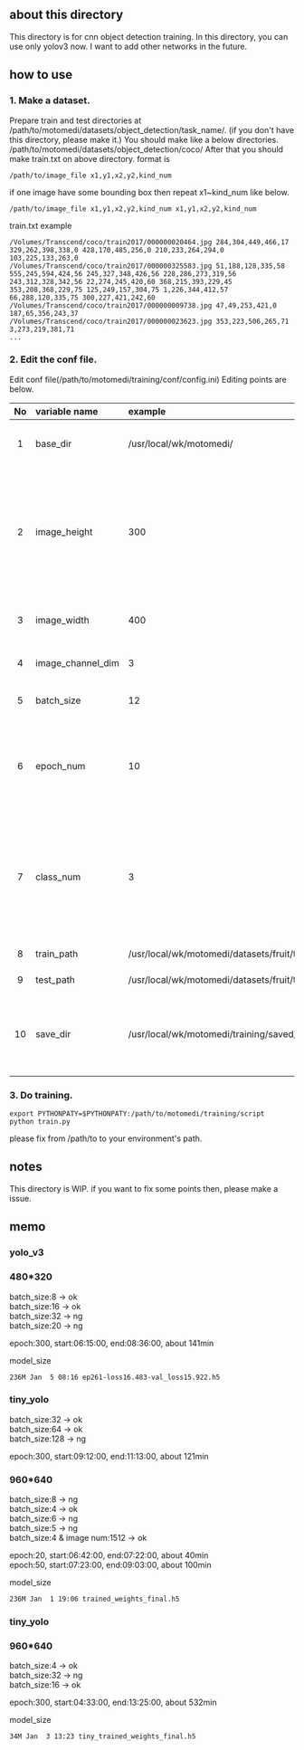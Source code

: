 ## about this directory
This directory is for cnn object detection training.
In this directory, you can use only yolov3 now. I want to add other networks in the future.

## how to use
### 1. Make a dataset.
 Prepare train and test directories at /path/to/motomedi/datasets/object_detection/task_name/. (if you don't have this directory, please make it.)
 You should make like a below directories.
  /path/to/motomedi/datasets/object_detection/coco/
 After that you should make train.txt on above directory.
 format is

 `/path/to/image_file x1,y1,x2,y2,kind_num`

 if one image have some bounding box then repeat x1~kind_num like below.

 `/path/to/image_file x1,y1,x2,y2,kind_num x1,y1,x2,y2,kind_num`

 train.txt example

  ```
/Volumes/Transcend/coco/train2017/000000020464.jpg 284,304,449,466,17 329,262,398,338,0 428,170,485,256,0 210,233,264,294,0 103,225,133,263,0
/Volumes/Transcend/coco/train2017/000000325583.jpg 51,188,128,335,58 555,245,594,424,56 245,327,348,426,56 228,286,273,319,56 243,312,328,342,56 22,274,245,420,60 368,215,393,229,45 353,208,368,229,75 125,249,157,304,75 1,226,344,412,57 66,288,120,335,75 300,227,421,242,60
/Volumes/Transcend/coco/train2017/000000009738.jpg 47,49,253,421,0 187,65,356,243,37
/Volumes/Transcend/coco/train2017/000000023623.jpg 353,223,506,265,71 3,273,219,381,71
  ...
  ```

### 2. Edit the conf file.<WIP>
 Edit conf file(/path/to/motomedi/training/conf/config.ini)
 Editing points are below.

| No | variable name | example | remark |
|:-----------:|:------------|:------------|:--------|
| 1 | base_dir | /usr/local/wk/motomedi/  | your environment's motomedi path. |
| 2 | image_height | 300 | your images height size. if this doesn't match your image file height, it is ok. Automatically resize on processing using this config. |
| 3 | image_width | 400 | your images width size. and same as image_height. |
| 4 | image_channel_dim | 3 | your image channel dimensions. |
| 5 | batch_size | 12 | cnn's processing batch size. |
| 6 | epoch_num | 10 | cnn's processing epoch number. 1 epoch means using for training all training data. |
| 7 | class_num | 3 | your target classification's result number.(this number correspond with number of directories under t    he datasets/train/ and datasets/test/) |
| 8 | train_path | /usr/local/wk/motomedi/datasets/fruit/train/ | your train data path. |
| 9 | test_path | /usr/local/wk/motomedi/datasets/fruit/test/ | your test data path. |
| 10 | save_dir | /usr/local/wk/motomedi/training/saved/ | your save path. after processing this path save log, model, result, conf file. |

### 3. Do training.
 ```
 export PYTHONPATY=$PYTHONPATY:/path/to/motomedi/training/script
 python train.py
 ```

 please fix from /path/to to your environment's path.

## notes
 This directory is WIP.
 if you want to fix some points then, please make a issue.

## memo
### yolo_v3
### 480*320
batch_size:8 -> ok  
batch_size:16 -> ok  
batch_size:32 -> ng  
batch_size:20 -> ng  

epoch:300, start:06:15:00, end:08:36:00, about 141min  

model_size

```
236M Jan  5 08:16 ep261-loss16.483-val_loss15.922.h5
```

### tiny_yolo
batch_size:32 -> ok  
batch_size:64 -> ok  
batch_size:128 -> ng  

epoch:300, start:09:12:00, end:11:13:00, about 121min

### 960*640
batch_size:8 -> ng  
batch_size:4 -> ok  
batch_size:6 -> ng  
batch_size:5 -> ng  
batch_size:4 & image num:1512 -> ok

epoch:20, start:06:42:00, end:07:22:00, about 40min  
epoch:50, start:07:23:00, end:09:03:00, about 100min  

model_size  

```
236M Jan  1 19:06 trained_weights_final.h5
```

### tiny_yolo
### 960*640
batch_size:4 -> ok  
batch_size:32 -> ng  
batch_size:16 -> ok  

epoch:300, start:04:33:00, end:13:25:00, about 532min

model_size  
```
34M Jan  3 13:23 tiny_trained_weights_final.h5
```
